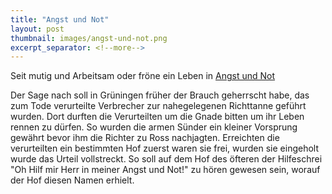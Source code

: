 ```yaml
---
title: "Angst und Not"
layout: post
thumbnail: images/angst-und-not.png
excerpt_separator: <!--more-->
---
```


Seit mutig und Arbeitsam oder fröne ein Leben in [Angst und Not](https://s.geo.admin.ch/i006zvgfrm13)

Der Sage nach soll in Grüningen früher der Brauch geherrscht habe, das zum Tode verurteilte Verbrecher zur nahegelegenen Richttanne geführt wurden. Dort durften die Verurteilten  um die Gnade bitten um ihr Leben rennen zu dürfen. So wurden die armen Sünder ein kleiner Vorsprung gewährt bevor ihm die Richter zu Ross nachjagten. Erreichten die verurteilten ein bestimmten Hof zuerst waren sie frei, wurden sie eingeholt wurde das Urteil vollstreckt. So soll auf dem Hof des öfteren der Hilfeschrei "Oh Hilf mir Herr in meiner Angst und Not!" zu hören gewesen sein, worauf der Hof diesen Namen erhielt. 

<!--more-->
